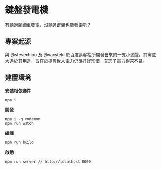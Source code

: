 鍵盤發電機
=======

有聽過腳踏車發電，沒聽過鍵盤也能發電吧？

專案起源
---

與 @stevechiou 及 @vansteki 於百度黑客松所開發出來的一支小遊戲，其寓意大過於其用途，旨在於提醒世人電力仍須好好珍惜，莫忘了電力得來不易。

建置環境
---

**安裝相依套件**

```
npm i
```

**開發**

```
npm i -g nodemon
npm run watch
```

**編譯**

```
npm run build
```

**啟動**

```
npm run server // http://localhost:8000
```
